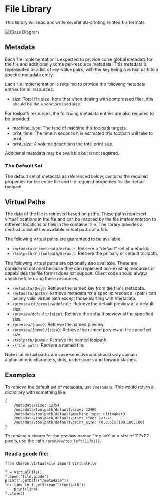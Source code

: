 File Library
============

This library will read and write several 3D-printing related file formats.

![Class Diagram](class_diagram.png)

Metadata
--------

Each file implementation is expected to provide some global metadata for the file and additionally some per-resource metadata. This metadata is represented as a list of key-value pairs, with the key being a virtual path to a specific metadata entry.

Each file implementation is required to provide the following metadata entries for all resources:

- size: Total file size. Note that when dealing with compressed files, this should be the uncompressed size.

For toolpath resources, the following metadata entries are also required to be provided:

- machine_type: The type of machine this toolpath targets.
- print_time: The time in seconds it is estimated this toolpath will take to print.
- print_size: A volume describing the total print size.

Additional metadata may be available but is not required.

### The Default Set

The default set of metadata as referenced below, contains the required properties for the entire file and the required properties for the default toolpath.

Virtual Paths
-------------

The data of the file is retrieved based on paths. These paths represent virtual locations in the file and can be mapped by the file implementation to different locations or files in the container file. The library provides a method to list all the available virtual paths of a file.

The following virtual paths are guaranteed to be available:

- `/metadata` or `/metadata/default`: Retrieve a "default" set of metadata.
- `/toolpath` or `/toolpath/default`: Retrieve the primary or default toolpath.

The following virtual paths are optionally also available. These are considered optional because they can represent non-existing resources or capabilities the file format does not support. Client code should always check before using these resources.

- `/metadata/{key}`: Retrieve the named key from the file's metadata.
- `/metadata/{path}`: Retrieve metadata for a specific resource. {path} can be any valid virtual path except those starting with /metadata.
- `/preview` or `/preview/default`: Retrieve the default preview at a default size.
- `/preview/default/{size}`: Retrieve the default preview at the specified size.
- `/preview/{name}`: Retrieve the named preview.
- `/preview/{name}/{size}`: Retrieve the named preview at the specified size.
- `/toolpath/{name}`: Retrieve the named toolpath.
- `/{file path}`: Retrieve a named file.

Note that virtual paths are case-sensitive and should only contain alphanumeric characters, dots, underscores and forward slashes.

Examples
--------

To retrieve the default set of metadata, use `/metadata`. This would return a dictionary with something like:

```
{
    /metadata/size: 12354
    /metadata/toolpath/default/size: 12000
    /metadata/toolpath/default/machine_type: ultimaker3
    /metadata/toolpath/default/print_time: 121245
    /metadata/toolpath/default/print_size: (0,0,0)x(100,100,100)
}
```

To retrieve a stream for the preview named "top left" at a size of 117x117 pixels, use the path `/preview/top_left/117x117`.

### Read a gcode file:
```
from Charon.VirtualFile import VirtualFile

f = VirtualFile()
f.open("file.gcode")
print(f.getData("/metadata"))
for line in f.getStream("/toolpath"):
    print(line)
f.close()
```
